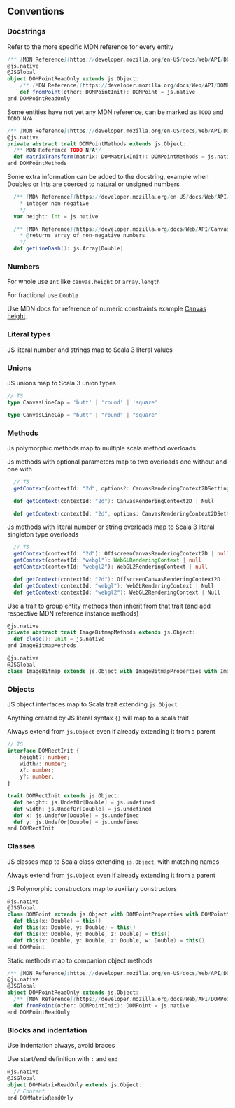 ## Conventions

### Docstrings
Refer to the more specific MDN reference for every entity
```scala
/** [MDN Reference](https://developer.mozilla.org/en-US/docs/Web/API/DOMPointReadOnly#static_methods) */
@js.native
@JSGlobal
object DOMPointReadOnly extends js.Object:
    /** [MDN Reference](https://developer.mozilla.org/docs/Web/API/DOMPointReadOnly/fromPoint_static) */
    def fromPoint(other: DOMPointInit): DOMPoint = js.native
end DOMPointReadOnly
```
Some entities have not yet any MDN reference, can be marked as `TODO` and `TODO N/A`
```scala
/** [MDN Reference](https://developer.mozilla.org/en-US/docs/Web/API/DOMPointReadOnly#instance_methods) */
@js.native
private abstract trait DOMPointMethods extends js.Object:
  /** MDN Reference TODO N/A*/
  def matrixTransform(matrix: DOMMatrixInit): DOMPointMethods = js.native
end DOMPointMethods
```

Some extra information can be added to the docstring, example when Doubles or Ints are coerced to natural or unsigned numbers

```scala
  /** [MDN Reference](https://developer.mozilla.org/en-US/docs/Web/API/OffscreenCanvas/height)
    * integer non-negative
    */
  var height: Int = js.native
```

```scala
  /** [MDN Reference](https://developer.mozilla.org/docs/Web/API/CanvasRenderingContext2D/getLineDash)
    * @returns array of non-negative numbers
    */
  def getLineDash(): js.Array[Double]
```

### Numbers
For whole use `Int` like `canvas.height` or `array.length`

For fractional use `Double`

Use MDN docs for reference of numeric constraints example [Canvas height](https://developer.mozilla.org/en-US/docs/Web/API/HTMLCanvasElement/height).

### Literal types
JS literal number and strings map to Scala 3 literal values

### Unions
JS unions map to Scala 3 union types
```ts
// TS
type CanvasLineCap = 'butt' | 'round' | 'square'
```
```scala
type CanvasLineCap = "butt" | "round" | "square"
```

### Methods
Js polymorphic methods map to multiple scala method overloads

Js methods with optional parameters map to two overloads one without and one with
```ts
  // TS
  getContext(contextId: "2d", options?: CanvasRenderingContext2DSettings): CanvasRenderingContext2D | null
```

```scala
  def getContext(contextId: "2d"): CanvasRenderingContext2D | Null

  def getContext(contextId: "2d", options: CanvasRenderingContext2DSettings): CanvasRenderingContext2D | Null
```

Js methods with literal number or string overloads map to Scala 3 literal singleton type overloads
```ts
  // TS
  getContext(contextId: "2d"): OffscreenCanvasRenderingContext2D | null
  getContext(contextId: "webgl"): WebGLRenderingContext | null
  getContext(contextId: "webgl2"): WebGL2RenderingContext | null
```
```scala
  def getContext(contextId: "2d"): OffscreenCanvasRenderingContext2D | Null
  def getContext(contextId: "webgl"): WebGLRenderingContext | Null
  def getContext(contextId: "webgl2"): WebGL2RenderingContext | Null
```

Use a trait to group entity methods then inherit from that trait (and add respective MDN reference instance methods)
```scala
@js.native
private abstract trait ImageBitmapMethods extends js.Object:
  def close(): Unit = js.native
end ImageBitmapMethods

@js.native
@JSGlobal
class ImageBitmap extends js.Object with ImageBitmapProperties with ImageBitmapMethods
```

### Objects
JS object interfaces map to Scala trait extending `js.Object`

Anything created by JS literal syntax `{}` will map to a scala trait

Always extend from `js.Object` even if already extending it from a parent
```ts
// TS
interface DOMRectInit {
    height?: number;
    width?: number;
    x?: number;
    y?: number;
}
```
```scala
trait DOMRectInit extends js.Object:
  def height: js.UndefOr[Double] = js.undefined
  def width: js.UndefOr[Double] = js.undefined
  def x: js.UndefOr[Double] = js.undefined
  def y: js.UndefOr[Double] = js.undefined
end DOMRectInit
```

### Classes
JS classes map to Scala class extending `js.Object`, with matching names

Always extend from `js.Object` even if already extending it from a parent

JS Polymorphic constructors map to auxiliary constructors
```scala
@js.native
@JSGlobal
class DOMPoint extends js.Object with DOMPointProperties with DOMPointMethods:
  def this(x: Double) = this()
  def this(x: Double, y: Double) = this()
  def this(x: Double, y: Double, z: Double) = this()
  def this(x: Double, y: Double, z: Double, w: Double) = this()
end DOMPoint
```

Static methods map to companion object methods
```scala
/** [MDN Reference](https://developer.mozilla.org/en-US/docs/Web/API/DOMPointReadOnly#static_methods) */
@js.native
@JSGlobal
object DOMPointReadOnly extends js.Object:
  /** [MDN Reference](https://developer.mozilla.org/docs/Web/API/DOMPointReadOnly/fromPoint_static) */
  def fromPoint(other: DOMPointInit): DOMPoint = js.native
end DOMPointReadOnly
```

### Blocks and indentation 
Use indentation always, avoid braces

Use start/end definition with `:` and `end`
```scala
@js.native
@JSGlobal
object DOMMatrixReadOnly extends js.Object:
  // Content
end DOMMatrixReadOnly
```

